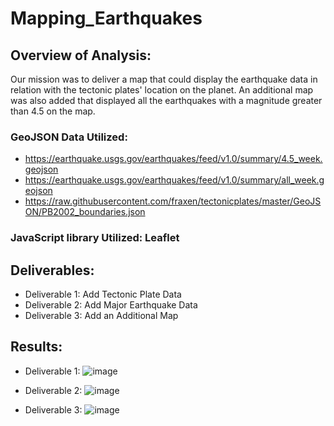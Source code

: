 # Mapping_Earthquakes

## Overview of Analysis:
Our mission was to deliver a map that could display the earthquake data in relation with the tectonic plates' location on the planet. An additional map was also added that displayed all the earthquakes with a magnitude greater than 4.5 on the map.

### GeoJSON Data Utilized:
- https://earthquake.usgs.gov/earthquakes/feed/v1.0/summary/4.5_week.geojson
- https://earthquake.usgs.gov/earthquakes/feed/v1.0/summary/all_week.geojson
- https://raw.githubusercontent.com/fraxen/tectonicplates/master/GeoJSON/PB2002_boundaries.json

### JavaScript library Utilized: Leaflet

## Deliverables:
- Deliverable 1: Add Tectonic Plate Data
- Deliverable 2: Add Major Earthquake Data
- Deliverable 3: Add an Additional Map

## Results:
- Deliverable 1:
![image](https://user-images.githubusercontent.com/90146132/150721193-55535efc-af7c-417e-8258-9a1acdb69e70.png)

- Deliverable 2:
![image](https://user-images.githubusercontent.com/90146132/150721245-28887022-7bdd-4a4b-b308-f77458677385.png)

- Deliverable 3:
![image](https://user-images.githubusercontent.com/90146132/150721298-75fe1777-ed89-4a24-8a5b-275cd13a5aeb.png)




